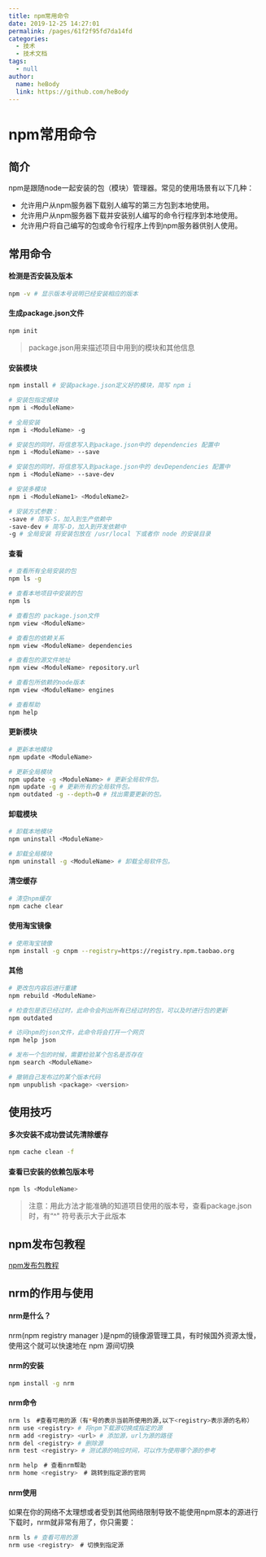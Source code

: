 ```yaml
---
title: npm常用命令
date: 2019-12-25 14:27:01
permalink: /pages/61f2f95fd7da14fd
categories: 
  - 技术
  - 技术文档
tags: 
  - null
author: 
  name: heBody
  link: https://github.com/heBody
---
```

# npm常用命令

## 简介

npm是跟随node一起安装的包（模块）管理器。常见的使用场景有以下几种：

* 允许用户从npm服务器下载别人编写的第三方包到本地使用。
* 允许用户从npm服务器下载并安装别人编写的命令行程序到本地使用。
* 允许用户将自己编写的包或命令行程序上传到npm服务器供别人使用。

<!-- more -->


## 常用命令

#### 检测是否安装及版本

```sh
npm -v # 显示版本号说明已经安装相应的版本
```

#### 生成package.json文件

```sh
npm init
```

> package.json用来描述项目中用到的模块和其他信息

#### 安装模块

```sh
npm install # 安装package.json定义好的模块，简写 npm i

# 安装包指定模块
npm i <ModuleName>

# 全局安装
npm i <ModuleName> -g 

# 安装包的同时，将信息写入到package.json中的 dependencies 配置中
npm i <ModuleName> --save

# 安装包的同时，将信息写入到package.json中的 devDependencies 配置中
npm i <ModuleName> --save-dev

# 安装多模块
npm i <ModuleName1> <ModuleName2>

# 安装方式参数：
-save # 简写-S，加入到生产依赖中
-save-dev # 简写-D，加入到开发依赖中
-g # 全局安装 将安装包放在 /usr/local 下或者你 node 的安装目录
```

#### 查看

```sh
# 查看所有全局安装的包
npm ls -g

# 查看本地项目中安装的包
npm ls

# 查看包的 package.json文件
npm view <ModuleName>

# 查看包的依赖关系
npm view <ModuleName> dependencies

# 查看包的源文件地址
npm view <ModuleName> repository.url

# 查看包所依赖的node版本
npm view <ModuleName> engines

# 查看帮助
npm help
```

#### 更新模块

```sh
# 更新本地模块
npm update <ModuleName>

# 更新全局模块
npm update -g <ModuleName> # 更新全局软件包。
npm update -g # 更新所有的全局软件包。
npm outdated -g --depth=0 # 找出需要更新的包。
```

#### 卸载模块

```sh
# 卸载本地模块
npm uninstall <ModuleName>

# 卸载全局模块
npm uninstall -g <ModuleName> # 卸载全局软件包。
```

#### 清空缓存

```sh
# 清空npm缓存
npm cache clear
```

#### 使用淘宝镜像

```sh
# 使用淘宝镜像
npm install -g cnpm --registry=https://registry.npm.taobao.org
```

#### 其他

```sh
# 更改包内容后进行重建
npm rebuild <ModuleName>

# 检查包是否已经过时，此命令会列出所有已经过时的包，可以及时进行包的更新
npm outdated

# 访问npm的json文件，此命令将会打开一个网页
npm help json

# 发布一个包的时候，需要检验某个包名是否存在
npm search <ModuleName>

# 撤销自己发布过的某个版本代码
npm unpublish <package> <version>
```



## 使用技巧

#### 多次安装不成功尝试先清除缓存

```sh
npm cache clean -f
```



#### 查看已安装的依赖包版本号

```sh
npm ls <ModuleName>
```

> 注意：用此方法才能准确的知道项目使用的版本号，查看package.json时，有“^" 符号表示大于此版本



## npm发布包教程

[npm发布包教程](https://segmentfault.com/a/1190000017461666)




## nrm的作用与使用

#### nrm是什么？

nrm(npm registry manager )是npm的镜像源管理工具，有时候国外资源太慢，使用这个就可以快速地在 npm 源间切换



#### nrm的安装

```sh
npm install -g nrm
```



#### nrm命令

```sh
nrm ls　#查看可用的源（有*号的表示当前所使用的源,以下<registry>表示源的名称）
nrm use <registry> # 将npm下载源切换成指定的源
nrm add <registry> <url> # 添加源，url为源的路径
nrm del <registry> # 删除源
nrm test <registry> # 测试源的响应时间，可以作为使用哪个源的参考

nrm help　# 查看nrm帮助
nrm home <registry>　# 跳转到指定源的官网
```



#### nrm使用

如果在你的网络不太理想或者受到其他网络限制导致不能使用npm原本的源进行下载时，nrm就非常有用了，你只需要：

```sh
nrm ls # 查看可用的源
nrm use <registry>　# 切换到指定源
```








